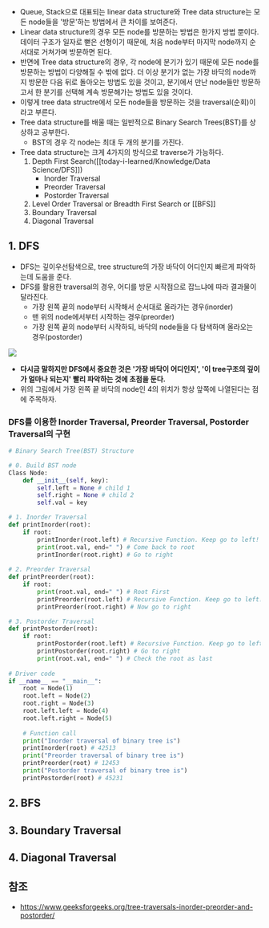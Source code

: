 - Queue, Stack으로 대표되는 linear data structure와 Tree data structure는 모든 node들을 '방문'하는 방법에서 큰 차이를 보여준다.
- Linear data structure의 경우 모든 node를 방문하는 방법은 한가지 방법 뿐이다. 데이터 구조가 일자로 뻗은 선형이기 때문에, 처음 node부터 마지막 node까지 순서대로 거쳐가며 방문하면 된다.
- 반면에 Tree data structure의 경우, 각 node에 분기가 있기 때문에 모든 node를 방문하는 방법이 다양해질 수 밖에 없다. 더 이상 분기가 없는 가장 바닥의 node까지 방문한 다음 뒤로 돌아오는 방법도 있을 것이고, 분기에서 만난 node들만 방문하고서 한 분기를 선택해 계속 방문해가는 방법도 있을 것이다.
- 이렇게 tree data structre에서 모든 node들을 방문하는 것을 traversal(순회)이라고 부른다.
- Tree data structure를 배울 때는 일반적으로 Binary Search Trees(BST)를 상상하고 공부한다.
	- BST의 경우 각 node는 최대 두 개의 분기를 가진다.
- Tree data structure는 크게 4가지의 방식으로 traverse가 가능하다.
	1. Depth First Search([[today-i-learned/Knowledge/Data Science/DFS]])
		- Inorder Traversal
		- Preorder Traversal
		- Postorder Traversal
	2. Level Order Traversal or Breadth First Search or [[BFS]]
	3. Boundary Traversal
	4. Diagonal Traversal
## 1. DFS
- DFS는 깊이우선탐색으로, tree structure의 가장 바닥이 어디인지 빠르게 파악하는데 도움을 준다.
- DFS를 활용한 traversal의 경우, 어디를 방문 시작점으로 잡느냐에 따라 결과물이 달라진다.
	- 가장 왼쪽 끝의 node부터 시작해서 순서대로 올라가는 경우(inorder)
	- 맨 위의 node에서부터 시작하는 경우(preorder)
	- 가장 왼쪽 끝의 node부터 시작하되, 바닥의 node들을 다 탐색하며 올라오는 경우(postorder)
<img src="https://media.geeksforgeeks.org/wp-content/uploads/20230623123129/traversal.png">

- **다시금 말하지만 DFS에서 중요한 것은 '가장 바닥이 어디인지', '이 tree구조의 깊이가 얼마나 되는지' 빨리 파악하는 것에 초점을 둔다.**
- 위의 그림에서 가장 왼쪽 끝 바닥의 node인 4의 위치가 항상 앞쪽에 나열된다는 점에 주목하자.
### DFS를 이용한 Inorder Traversal, Preorder Traversal, Postorder Traversal의 구현
```python
# Binary Search Tree(BST) Structure

# 0. Build BST node
Class Node:
	def __init__(self, key):
		self.left = None # child 1
		self.right = None # child 2
		self.val = key

# 1. Inorder Traversal
def printInorder(root):
	if root:
		printInorder(root.left) # Recursive Function. Keep go to left!
		print(root.val, end=" ") # Come back to root
		printInorder(root.right) # Go to right
		
# 2. Preorder Traversal
def printPreorder(root):
	if root:
		print(root.val, end=" ") # Root First
		printPreorder(root.left) # Recursive Function. Keep go to left!
		printPreorder(root.right) # Now go to right

# 3. Postorder Traversal
def printPostorder(root):
	if root:
		printPostorder(root.left) # Recursive Function. Keep go to left!
		printPostorder(root.right) # Go to right
		print(root.val, end=" ") # Check the root as last
		
# Driver code
if __name__ == "__main__":
    root = Node(1)
    root.left = Node(2)
    root.right = Node(3)
    root.left.left = Node(4)
    root.left.right = Node(5)
 
    # Function call
    print("Inorder traversal of binary tree is")
    printInorder(root) # 42513
    print("Preorder traversal of binary tree is")
    printPreorder(root) # 12453
    print("Postorder traversal of binary tree is")
    printPostorder(root) # 45231
```
## 2. BFS

## 3. Boundary Traversal
## 4. Diagonal Traversal

## 참조
- https://www.geeksforgeeks.org/tree-traversals-inorder-preorder-and-postorder/